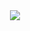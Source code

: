 <div align="center" dir="auto" style="
    width: 100%;
    margin: 0 auto;
    max-height: 0px;
">
  <a href="#">
		<img src="https://camo.githubusercontent.com/f2940f365813227be265c5c89e067f27fcc0c8f36a65b74395c1677cdfd9c9db/68747470733a2f2f63646e2e73766761746f722e636f6d2f696d616765732f323032332f30332f616e696d617465642d67656f6d65747269632d7368617065732d6261636b67726f756e642e737667" data-canonical-src="https://cdn.svgator.com/images/2023/03/animated-geometric-shapes-background.svg" style="max-width: 100%;">
  </a>
</div>
